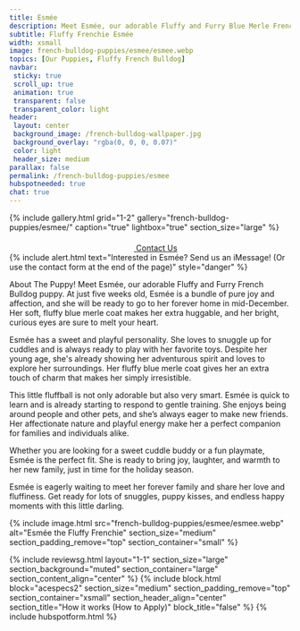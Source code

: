 ```yaml
---
title: Esmée
description: Meet Esmée, our adorable Fluffy and Furry Blue Merle French Bulldog puppy.
subtitle: Fluffy Frenchie Esmée
width: xsmall
image: french-bulldog-puppies/esmee/esmee.webp
topics: [Our Puppies, Fluffy French Bulldog]
navbar:
 sticky: true
 scroll_up: true
 animation: true
 transparent: false
 transparent_color: light
header:
 layout: center
 background_image: /french-bulldog-wallpaper.jpg
 background_overlay: "rgba(0, 0, 0, 0.07)"
 color: light
 header_size: medium
parallax: false
permalink: /french-bulldog-puppies/esmee
hubspotneeded: true
chat: true
---
```


{% include gallery.html
grid="1-2"
gallery="french-bulldog-puppies/esmee/"
caption="true"
lightbox="true"
section_size="large"
%}

<center><a class="uk-button uk-button-danger uk-border-pill uk-button-xlarge my-border-rounded" href="tel:212-739-0182">
    <span data-uk-icon="phone" class="uk-icon">
        <svg width="20" height="20" viewBox="0 0 20 20" xmlns="http://www.w3.org/2000/svg"></svg>
    </span>
    Contact Us
</a>
</center>
{% include alert.html text="Interested in Esmée? Send us an iMessage! (Or use the contact form at the end of the page)" style="danger" %}

About The Puppy!
Meet Esmée, our adorable Fluffy and Furry French Bulldog puppy. At just five weeks old, Esmée is a bundle of pure joy and affection, and she will be ready to go to her forever home in mid-December. Her soft, fluffy blue merle coat makes her extra huggable, and her bright, curious eyes are sure to melt your heart.

Esmée has a sweet and playful personality. She loves to snuggle up for cuddles and is always ready to play with her favorite toys. Despite her young age, she's already showing her adventurous spirit and loves to explore her surroundings. Her fluffy blue merle coat gives her an extra touch of charm that makes her simply irresistible.

This little fluffball is not only adorable but also very smart. Esmée is quick to learn and is already starting to respond to gentle training. She enjoys being around people and other pets, and she’s always eager to make new friends. Her affectionate nature and playful energy make her a perfect companion for families and individuals alike.

Whether you are looking for a sweet cuddle buddy or a fun playmate, Esmée is the perfect fit. She is ready to bring joy, laughter, and warmth to her new family, just in time for the holiday season.

Esmée is eagerly waiting to meet her forever family and share her love and fluffiness. Get ready for lots of snuggles, puppy kisses, and endless happy moments with this little darling.

{% include image.html
src="french-bulldog-puppies/esmee/esmee.webp"
alt="Esmée the Fluffy Frenchie"
section_size="medium"
section_padding_remove="top"
section_container="small"
%}

{% include reviewsg.html
layout="1-1"
section_size="large"
section_background="muted"
section_container="large"
section_content_align="center"
%}
{% include block.html
block="acespecs2"
section_size="medium"
section_padding_remove="top"
section_container="xsmall"
section_header_align="center"
section_title="How it works (How to Apply)"
block_title="false"
%}
{% include hubspotform.html %}